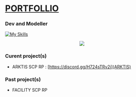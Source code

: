 # [PORTFOLLIO](https://blacknitewebsite.vercel.app/)


### Dev and Modeller

[![My Skills](https://skillicons.dev/icons?i=blender,js,html,css,idea,git,figma,electron,bootstrap,&perline=10)](https://skillicons.dev)
<p align="center">
  <a href="https://skillicons.dev">
    <img src="https://skillicons.dev/icons?i=blender,js,html,css,idea,git,java,vscode,py" />
  </a>
</p>

### Curent project(s)

- ARKTIS SCP RP : [https://discord.gg/H724sTRv2j](ARKTIS)

### Past project(s)

- FACILITY SCP RP

<!--
**BlackNiteHD/BlackNiteHD** is a ✨ _special_ ✨ repository because its `README.md` (this file) appears on your GitHub profile.

Here are some ideas to get you started:

- 🔭 I’m currently working on ...
- 🌱 I’m currently learning ...
- 👯 I’m looking to collaborate on ...
- 🤔 I’m looking for help with ...
- 💬 Ask me about ...
- 📫 How to reach me: ...
- 😄 Pronouns: ...
- ⚡ Fun fact: ...
-->
